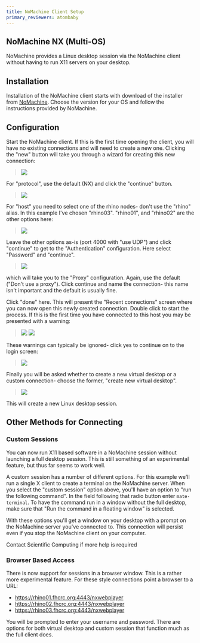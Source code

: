 ```yaml
---
title: NoMachine Client Setup
primary_reviewers: atombaby
---
```


## NoMachine NX (Multi-OS)

NoMachine provides a Linux desktop session via the NoMachine client without having to run X11 servers on your desktop.

## Installation

Installation of the NoMachine client starts with download of the installer from [NoMachine](https://www.nomachine.com/download-enterprise#NoMachine-Enterprise-Client).  Choose the version for your OS and follow the instructions provided by NoMachine.

## Configuration

Start the NoMachine client.  If this is the first time opening the client, you will have no existing connections and will need to create a new one.  Clicking the "new" button will take you through a wizard for creating this new connection:

> ![](/scicomputing/assets/nx_new_connection.png)

For "protocol", use the default (NX) and click the "continue" button.

> ![](/scicomputing/assets/nx_protocol_select.png)

For "host" you need to select one of the rhino nodes- don't use the "rhino" alias.  In this example I've chosen "rhino03".  "rhino01", and "rhino02" are the other options here:

> ![](/scicomputing/assets/nx_host_rhino03.png)

Leave the other options as-is (port 4000 with "use UDP") and click "continue" to get to the "Authentication" configuration.  Here select "Password" and "continue".

> ![](/scicomputing/assets/nx_authentication.png)

which will take you to the "Proxy" configuration.  Again, use the default ("Don't use a proxy").  Click continue and name the connection- this name isn't important and the default is usually fine.

Click "done" here.  This will present the "Recent connections" screen where you can now open this newly created connection.  Double click to start the process.  If this is the first time you have connected to this host you may be presented with a warning:

> ![](/scicomputing/assets/nx_verify_host_authenticity.png)
> ![](/scicomputing/assets/nx_host_identification_changed.png)

These warnings can typically be ignored- click yes to continue on to the login screen:

> ![](/scicomputing/assets/nx_login.png)

Finally you will be asked whether to create a new virtual desktop or a custom connection- choose the former, "create new virtual desktop".

> ![](/scicomputing/assets/nx_create_connection.png)

This will create a new Linux desktop session.

## Other Methods for Connecting

### Custom Sessions

You can now run X11 based software in a NoMachine session without launching a full desktop session.  This is still something of an experimental feature, but thus far seems to work well.

A custom session has a number of different options. For this example we'll run a single X client to create a terminal on the NoMachine server.  When you select the "custom session" option above, you'll have an option to "run the following command". In the field following that radio button enter `mate-terminal`.  To have the command run in a window without the full desktop, make sure that "Run the command in a floating window" is selected.

With these options you'll get a window on your desktop with a prompt on the NoMachine server you've connected to.  This connection will persist even if you stop the NoMachine client on your computer.

Contact Scientific Computing if more help is required

### Browser Based Access

There is now support for sessions in a browser window.  This is a rather more experimental feature.  For these style connections point a browser to a URL:

 - https://rhino01.fhcrc.org:4443/nxwebplayer
 - https://rhino02.fhcrc.org:4443/nxwebplayer
 - https://rhino03.fhcrc.org:4443/nxwebplayer

You will be prompted to enter your username and password.  There are options for both virtual desktop and custom session that function much as the full client does.


